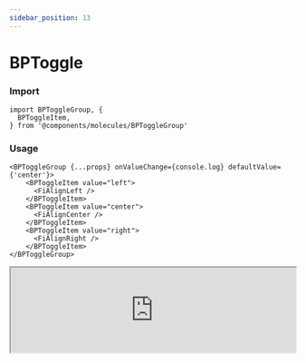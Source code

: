 ```yaml
---
sidebar_position: 13
---
```


#  BPToggle

### Import

```tsx
import BPToggleGroup, {
  BPToggleItem,
} from '@components/molecules/BPToggleGroup'
```

### Usage 

```tsx
<BPToggleGroup {...props} onValueChange={console.log} defaultValue={'center'}>
    <BPToggleItem value="left">
      <FiAlignLeft />
    </BPToggleItem>
    <BPToggleItem value="center">
      <FiAlignCenter />
    </BPToggleItem>
    <BPToggleItem value="right">
      <FiAlignRight />
    </BPToggleItem>
</BPToggleGroup>
```

<iframe width="100%" heigh="200px" src="https://ui-kit.blue-panda.dev/iframe.html?args=&id=molecules-bptogglegroup--basic&viewMode=story" />


### Props 


| Prop | Default | Options |
| ----------- | ----------- | ----------- |
| variant | default | 'default' \| 'inverted' \| 'danger' \| 'cyber' \| 'caution' \| 'success' \| 'primary' \| 'secondary' \| 'accent' \| 'light' \| 'link’ | 
| size | md | 'xxs'  \| 'xs'   \| 's'  \| 'md'  \| 'lg'  \| 'xl' \| 'xxl' 
| outline | false | true \|  false 
| magic | false | true \|  false 
| disabled | false | true \|  false 
| selectionType	 | "single" | "multiple" \|  "single"
| defaultValue | " " | string \|  string[ ]





Check more colors, statuses and styles at: 
<img src={'/img/sb.png'} alt="Storybook" style={{width: '15px'}} />

https://ui-kit.blue-panda.dev/?path=/story/molecules-bptogglegroup--basic